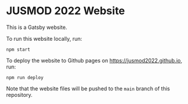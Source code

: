# JUSMOD 2022 Website 

This is a Gatsby website.

To run this website locally, run: 

```
npm start
```

To deploy the website to Github pages on https://jusmod2022.github.io, run:

```
npm run deploy
```

Note that the website files will be pushed to the `main` branch of this repository.

